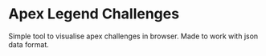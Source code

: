 # Apex Legend Challenges 

Simple tool to visualise apex challenges in browser. 
Made to work with json data format.


